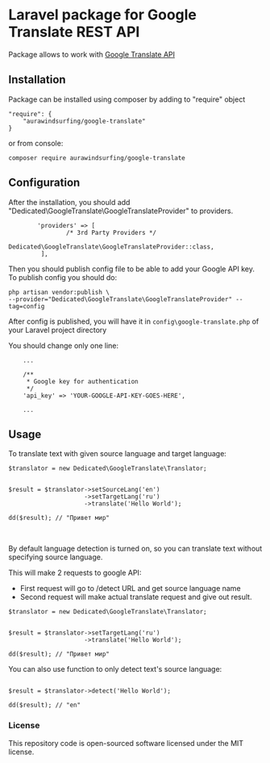 Laravel package for Google Translate REST API
====================

<!-- 
[![GitHub license](https://img.shields.io/github/license/aurawindsurfing/google-translate.svg)](https://github.com/aurawindsurfing/google-translate/blob/master/LICENSE)
[![GitHub issues](https://img.shields.io/github/issues/aurawindsurfing/google-translate.svg)](https://github.com/aurawindsurfing/google-translate/issues)
 -->


Package allows to work with [Google Translate API](https://cloud.google.com/translate/)

## Installation

Package can be installed using composer by adding to "require" object

```
"require": {
    "aurawindsurfing/google-translate"
}
```

or from console:

```
composer require aurawindsurfing/google-translate
```


## Configuration

After the installation, you should add "Dedicated\GoogleTranslate\GoogleTranslateProvider" to providers.
```
        'providers' => [
                /* 3rd Party Providers */
                Dedicated\GoogleTranslate\GoogleTranslateProvider::class,
         ],
```
Then you should publish config file to be able to add your Google API key.
To publish config you should do:

```
php artisan vendor:publish \
--provider="Dedicated\GoogleTranslate\GoogleTranslateProvider" --tag=config
```

After config is published, you will have it in `config\google-translate.php` of your Laravel project directory


You should change only one line:

```
    ...
    
    /**
     * Google key for authentication
     */
    'api_key' => 'YOUR-GOOGLE-API-KEY-GOES-HERE',
    
    ...

```


## Usage

To translate text with given source language and target language:


```
$translator = new Dedicated\GoogleTranslate\Translator;


$result = $translator->setSourceLang('en')
                     ->setTargetLang('ru')
                     ->translate('Hello World');
                           
dd($result); // "Привет мир"                           
```

<br>


By default language detection is turned on, so you can translate text without specifying source language.

This will make 2 requests to google API:

- First request will go to /detect URL and get source language name
- Second request will make actual translate request and give out result.


```
$translator = new Dedicated\GoogleTranslate\Translator;


$result = $translator->setTargetLang('ru')
                     ->translate('Hello World');
                           
dd($result); // "Привет мир"                           
```

You can also use function to only detect text's source language:


```

$result = $translator->detect('Hello World');

dd($result); // "en"

```


### License

This repository code is open-sourced software licensed under the MIT license.
